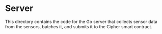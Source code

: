 # Server

This directory contains the code for the Go server that collects sensor data
from the sensors, batches it, and submits it to the Cipher smart contract.

